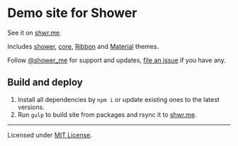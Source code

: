 # Demo site for Shower

See it on [shwr.me](http://shwr.me/).

Includes [shower](https://github.com/shower/shower), [core](https://github.com/shower/shower), [Ribbon](https://github.com/shower/ribbon) and [Material](https://github.com/shower/material) themes.

Follow [@shower_me](https://twitter.com/shower_me) for support and updates, [file an issue](https://github.com/shower/shower/issues/new) if you have any.

## Build and deploy

1. Install all dependencies by `npm i` or update existing ones to the latest versions.
2. Run `gulp` to build site from packages and rsync it to [shwr.me](http://shwr.me/).

---
Licensed under [MIT License](LICENSE.md).
